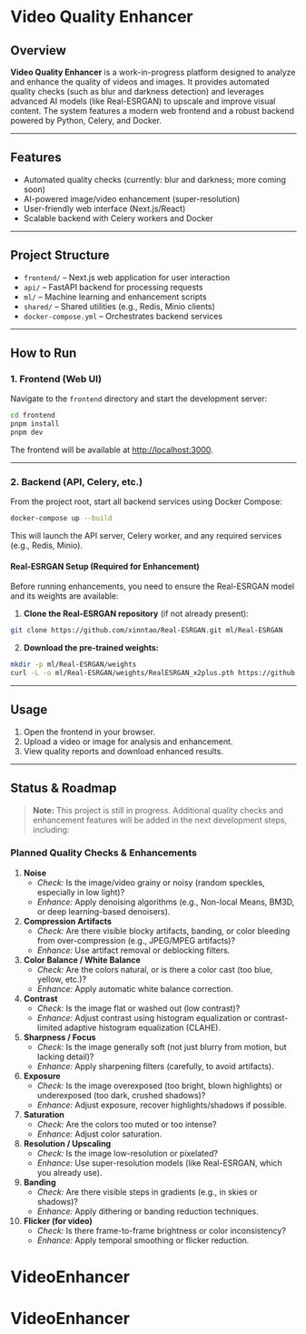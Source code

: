 # Video Quality Enhancer

## Overview

**Video Quality Enhancer** is a work-in-progress platform designed to analyze and enhance the quality of videos and images. It provides automated quality checks (such as blur and darkness detection) and leverages advanced AI models (like Real-ESRGAN) to upscale and improve visual content. The system features a modern web frontend and a robust backend powered by Python, Celery, and Docker.

---

## Features

- Automated quality checks (currently: blur and darkness; more coming soon)
- AI-powered image/video enhancement (super-resolution)
- User-friendly web interface (Next.js/React)
- Scalable backend with Celery workers and Docker

---

## Project Structure

- `frontend/` – Next.js web application for user interaction
- `api/` – FastAPI backend for processing requests
- `ml/` – Machine learning and enhancement scripts
- `shared/` – Shared utilities (e.g., Redis, Minio clients)
- `docker-compose.yml` – Orchestrates backend services

---

## How to Run

### 1. Frontend (Web UI)

Navigate to the `frontend` directory and start the development server:

```bash
cd frontend
pnpm install
pnpm dev
```

The frontend will be available at [http://localhost:3000](http://localhost:3000).

---

### 2. Backend (API, Celery, etc.)

From the project root, start all backend services using Docker Compose:

```bash
docker-compose up --build
```

This will launch the API server, Celery worker, and any required services (e.g., Redis, Minio).

#### Real-ESRGAN Setup (Required for Enhancement)

Before running enhancements, you need to ensure the Real-ESRGAN model and its weights are available:

1. **Clone the Real-ESRGAN repository** (if not already present):

```bash
git clone https://github.com/xinntao/Real-ESRGAN.git ml/Real-ESRGAN
```

2. **Download the pre-trained weights:**

```bash
mkdir -p ml/Real-ESRGAN/weights
curl -L -o ml/Real-ESRGAN/weights/RealESRGAN_x2plus.pth https://github.com/xinntao/Real-ESRGAN/releases/download/v0.1.0/RealESRGAN_x2plus.pth
```

---

## Usage

1. Open the frontend in your browser.
2. Upload a video or image for analysis and enhancement.
3. View quality reports and download enhanced results.

---

## Status & Roadmap

> **Note:** This project is still in progress. Additional quality checks and enhancement features will be added in the next development steps, including:

### Planned Quality Checks & Enhancements

1. **Noise**
   - _Check:_ Is the image/video grainy or noisy (random speckles, especially in low light)?
   - _Enhance:_ Apply denoising algorithms (e.g., Non-local Means, BM3D, or deep learning-based denoisers).
2. **Compression Artifacts**
   - _Check:_ Are there visible blocky artifacts, banding, or color bleeding from over-compression (e.g., JPEG/MPEG artifacts)?
   - _Enhance:_ Use artifact removal or deblocking filters.
3. **Color Balance / White Balance**
   - _Check:_ Are the colors natural, or is there a color cast (too blue, yellow, etc.)?
   - _Enhance:_ Apply automatic white balance correction.
4. **Contrast**
   - _Check:_ Is the image flat or washed out (low contrast)?
   - _Enhance:_ Adjust contrast using histogram equalization or contrast-limited adaptive histogram equalization (CLAHE).
5. **Sharpness / Focus**
   - _Check:_ Is the image generally soft (not just blurry from motion, but lacking detail)?
   - _Enhance:_ Apply sharpening filters (carefully, to avoid artifacts).
6. **Exposure**
   - _Check:_ Is the image overexposed (too bright, blown highlights) or underexposed (too dark, crushed shadows)?
   - _Enhance:_ Adjust exposure, recover highlights/shadows if possible.
7. **Saturation**
   - _Check:_ Are the colors too muted or too intense?
   - _Enhance:_ Adjust color saturation.
8. **Resolution / Upscaling**
   - _Check:_ Is the image low-resolution or pixelated?
   - _Enhance:_ Use super-resolution models (like Real-ESRGAN, which you already use).
9. **Banding**
   - _Check:_ Are there visible steps in gradients (e.g., in skies or shadows)?
   - _Enhance:_ Apply dithering or banding reduction techniques.
10. **Flicker (for video)**
    - _Check:_ Is there frame-to-frame brightness or color inconsistency?
    - _Enhance:_ Apply temporal smoothing or flicker reduction.

# VideoEnhancer

# VideoEnhancer
